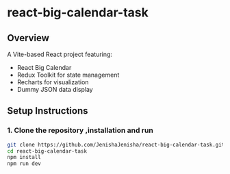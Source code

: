 # react-big-calendar-task
## Overview
A Vite-based React project featuring:
- React Big Calendar
- Redux Toolkit for state management
- Recharts for visualization
- Dummy JSON data display

## Setup Instructions

### 1. Clone the repository ,installation and run
```bash
git clone https://github.com/JenishaJenisha/react-big-calendar-task.git
cd react-big-calendar-task
npm install
npm run dev

